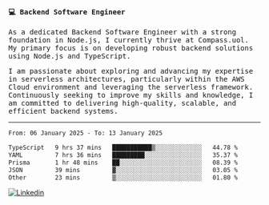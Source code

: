 
<samp>
  
#### 💻 Backend Software Engineer

As a dedicated Backend Software Engineer with a strong foundation in Node.js, I currently thrive at Compass.uol. My primary focus is on developing robust backend solutions using Node.js and TypeScript.

I am passionate about exploring and advancing my expertise in serverless architectures, particularly within the AWS Cloud environment and leveraging the serverless framework. Continuously seeking to improve my skills and knowledge, I am committed to delivering high-quality, scalable, and efficient backend systems.

---

<!--START_SECTION:waka-->

```txt
From: 06 January 2025 - To: 13 January 2025

TypeScript   9 hrs 37 mins   ███████████▒░░░░░░░░░░░░░   44.78 %
YAML         7 hrs 36 mins   █████████░░░░░░░░░░░░░░░░   35.37 %
Prisma       1 hr 48 mins    ██░░░░░░░░░░░░░░░░░░░░░░░   08.39 %
JSON         39 mins         ▓░░░░░░░░░░░░░░░░░░░░░░░░   03.05 %
Other        23 mins         ▒░░░░░░░░░░░░░░░░░░░░░░░░   01.80 %
```

<!--END_SECTION:waka-->
  
</samp>

[![Linkedin](https://img.shields.io/badge/-Mateus%20Garcia-c080ff?style=flat-square&logo=Linkedin&logoColor=white&link=https://www.linkedin.com/in/mpgxc)](https://www.linkedin.com/in/mateusogarcia) 
